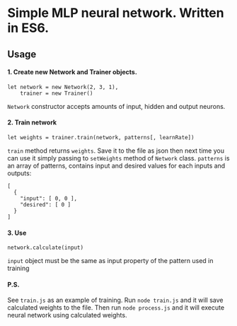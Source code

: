 # Simple MLP neural network. Written in ES6.

## Usage

#### 1. Create new Network and Trainer objects.

```
let network = new Network(2, 3, 1),
    trainer = new Trainer()
```
```Network``` constructor accepts amounts of input, hidden and output neurons.

#### 2. Train network

```
let weights = trainer.train(network, patterns[, learnRate])
```
```train``` method returns ```weights```. Save it to the file as json then next time you can use it simply passing to ```setWeights``` method of ```Network``` class. ```patterns``` is an array of patterns, contains input and desired values for each inputs and outputs: 
```
[
  {
    "input": [ 0, 0 ],
    "desired": [ 0 ]
  }
]
```

#### 3. Use

```
network.calculate(input)
```
```input``` object must be the same as input property of the pattern used in training

#### P.S.

See ```train.js``` as an example of training. Run ```node train.js``` and it will save calculated weights to the file. Then run ```node process.js``` and it will execute neural network using calculated weights.